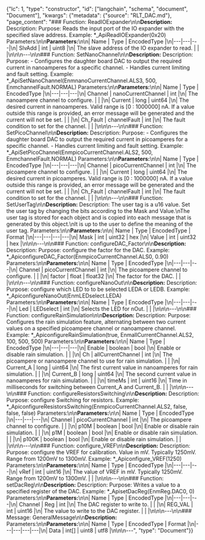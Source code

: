 {"lc": 1, "type": "constructor", "id": ["langchain", "schema", "document", "Document"], "kwargs": {"metadata": {"source": "RLT_DAC.md"}, "page_content": "### Function: ReadIOExpander\n\n**Description:** Description: Purpose: Reads the input port of the IO expander with the specified slave address. Example: *_ApiReadIOExpander(0x20) Parameters:\n\n**Parameters:**\n\n| Name | Type | EncodedType |\n|---|---|---|\n| SlvAdd | int | uint8 |\n| The slave address of the IO expander to read. |  |  |\n\n\n---\n\n### Function: SetNanoChannel\n\n**Description:** Description: Purpose: - Configures the daughter board DAC to output the required current in nanoamperes for a specific channel. - Handles current limiting and fault setting. Example: *_ApiSetNanoChannel(EnmnanoCurrentChannel.ALS3, 500, EnmchannelFault.NORMAL) Parameters:\n\n**Parameters:**\n\n| Name | Type | EncodedType |\n|---|---|---|\n| Channel | nanoCurrentChannel | int |\n| The nanoampere channel to configure. |  |  |\n| Current | long | uint64 |\n| The desired current in nanoamperes. Valid range is [0 : 1000000] nA. If a value outside this range is provided, an error message will be generated and the current will not be set. |  |  |\n| Ch_Fault | channelFault | int |\n| The fault condition to set for the channel. |  |  |\n\n\n---\n\n### Function: SetPicoChannel\n\n**Description:** Description: Purpose: - Configures the daughter board DAC to output the required current in picoamperes for a specific channel. - Handles current limiting and fault setting. Example: *_ApiSetPicoChannel(EnmpicoCurrentChannel.ALS2, 500, EnmchannelFault.NORMAL) Parameters:\n\n**Parameters:**\n\n| Name | Type | EncodedType |\n|---|---|---|\n| Channel | picoCurrentChannel | int |\n| The picoampere channel to configure. |  |  |\n| Current | long | uint64 |\n| The desired current in picoamperes.  Valid range is [0 : 1000000] nA. If a value outside this range is provided, an error message will be generated and the current will not be set. |  |  |\n| Ch_Fault | channelFault | int |\n| The fault condition to set for the channel. |  |  |\n\n\n---\n\n### Function: SetUserTag\n\n**Description:** Description: The user tag is a u16 value. Set the user tag by changing the bits according to the Mask and Value.\nThe user tag is stored for each object and is copied into each message that is generated by this object.\nIt is up to the user to define the meaning of the user tag. Parameters:\n\n**Parameters:**\n\n| Name | Type | EncodedType | Format |\n|---|---|---|---|\n| Mask | int | uint32 | hex |\n| Value | int | uint32 | hex |\n\n\n---\n\n### Function: configureDAC_Factor\n\n**Description:** Description: Purpose: configure the factor for the DAC. Example: *_ApiconfigureDAC_Factor(EnmpicoCurrentChannel.ALS0, 0.90) Parameters:\n\n**Parameters:**\n\n| Name | Type | EncodedType |\n|---|---|---|\n| Channel | picoCurrentChannel | int |\n| The picoampere channel to configure. |  |  |\n| factor | float | float32 |\n| The factor for the DAC. |  |  |\n\n\n---\n\n### Function: configureNanoOut\n\n**Description:** Description: Purpose: configure which LED to to be selected LEDA or LEDB. Example: *_ApiconfigureNanoOut(EnmLEDselect.LEDA) Parameters:\n\n**Parameters:**\n\n| Name | Type | EncodedType |\n|---|---|---|\n| Led | LEDselect | int |\n| Selects the LED for nOut. |  |  |\n\n\n---\n\n### Function: configureRainSimulation\n\n**Description:** Description: Purpose: Configures the rain simulation feature, alternating between two current values on a specified picoampere channel or nanoampere channel. Example: *_ApiconfigureRainSimulation(true, EnmallCurrentChannel.ALS2, 100, 500, 500) Parameters:\n\n**Parameters:**\n\n| Name | Type | EncodedType |\n|---|---|---|\n| Enable | boolean | bool |\n| Enable or disable rain simulation. |  |  |\n| Ch | allCurrentChannel | int |\n| The picoampere or nanoampere channel to use for rain simulation. |  |  |\n| Current_A | long | uint64 |\n| The first current value in nanoamperes for rain simulation. |  |  |\n| Current_B | long | uint64 |\n| The second current value in nanoamperes for rain simulation. |  |  |\n| timeMs | int | uint16 |\n| Time in milliseconds for switching between Current_A and Current_B. |  |  |\n\n\n---\n\n### Function: configureResistorsSwitching\n\n**Description:** Description: Purpose: configure Switching for resistors. Example: *_ApiconfigureResistorsSwitching(EnmpicoCurrentChannel.ALS2, false, false, false) Parameters:\n\n**Parameters:**\n\n| Name | Type | EncodedType |\n|---|---|---|\n| Channel | picoCurrentChannel | int |\n| The picoampere channel to configure. |  |  |\n| p10M | boolean | bool |\n| Enable or disable rain simulation. |  |  |\n| p1M | boolean | bool |\n| Enable or disable rain simulation. |  |  |\n| p100K | boolean | bool |\n| Enable or disable rain simulation. |  |  |\n\n\n---\n\n### Function: configure_VREF\n\n**Description:** Description: Purpose: configure the VREF for calibration. Value in mV. Typically 1250mV. Range from 1200mV to 1300mV. Example: *_Apiconfigure_VREF(1250) Parameters:\n\n**Parameters:**\n\n| Name | Type | EncodedType |\n|---|---|---|\n| vRef | int | uint16 |\n| The value of VREF in mV. Typically 1250mV. Range from 1200mV to 1300mV. |  |  |\n\n\n---\n\n### Function: setDacReg\n\n**Description:** Description: Purpose: Writes a value to a specified register of the DAC. Example: *_ApisetDacReg(EnmReg.DAC0, 0) Parameters:\n\n**Parameters:**\n\n| Name | Type | EncodedType |\n|---|---|---|\n| Channel | Reg | int |\n| The DAC register to write to. |  |  |\n| REG_VAL | int | uint16 |\n| The value to write to the DAC register. |  |  |\n\n\n---\n\n### Message: GeneralMessage\n\n**Description:** Parameters:\n\n**Parameters:**\n\n| Name | Type | EncodedType | Format |\n|---|---|---|---|\n| Data | int[] | uint8 | utf8 |\n\n\n---", "type": "Document"}}